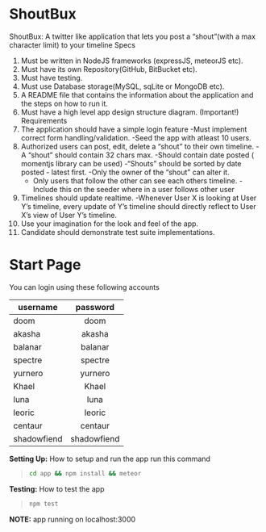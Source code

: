 # ShoutBux

ShoutBux: A twitter like application that lets you post a “shout”(with a max character limit) to your timeline
Specs
 1. Must be written in NodeJS frameworks (expressJS, meteorJS etc).
 2. Must have its own Repository(GitHub, BitBucket etc).
 3. Must have testing.
 4. Must use Database storage(MySQL, sqLite or MongoDB etc).
 5. A README file that contains the information about the application and the steps on how to run it.
 6. Must have a high level app design structure diagram. (Important!)
Requirements
 1. The application should have a simple login feature
    -Must implement correct form handling/validation.
    -Seed the app with atleast 10 users.
 2. Authorized users can post, edit, delete a “shout” to their own timeline.
    -A “shout” should contain 32 chars max.
    -Should contain date posted ( momentjs library can be used)
    -“Shouts” should be sorted by date posted - latest first.
    -Only the owner of the “shout” can alter it.
    - Only users that follow the other can see each others timeline.
    -Include this on the seeder where in a user follows other user
 3. Timelines should update realtime.
    -Whenever User X is looking at User Y’s timeline, every update of Y’s timeline should directly reflect to User X’s view of User Y’s timeline.
 4. Use your imagination for the look and feel of the app.
 5. Candidate should demonstrate test suite implementations.

 <a name="start"></a>
 # Start Page
 You can login using these following accounts

 | username 	| password 	|
 |-------------	|:--------:	|
 | doom 	| doom 	|
 | akasha 	| akasha 	|
 | balanar 	| balanar 	|
 | spectre 	| spectre 	|
 | yurnero 	| yurnero 	|
 | Khael 	| Khael 	|
 | luna 	| luna 	|
 | leoric 	| leoric 	|
 | centaur 	| centaur 	|
 | shadowfiend 	| shadowfiend 	|

 <a name="notes"></a>
 
 **Setting Up:** How to setup and run the app
 run this command
 > ```bash
 > cd app && npm install && meteor
 > ```
 
  **Testing:** How to test the app
  > ```bash
  > npm test
  > ```
 
 **NOTE:** app running on localhost:3000